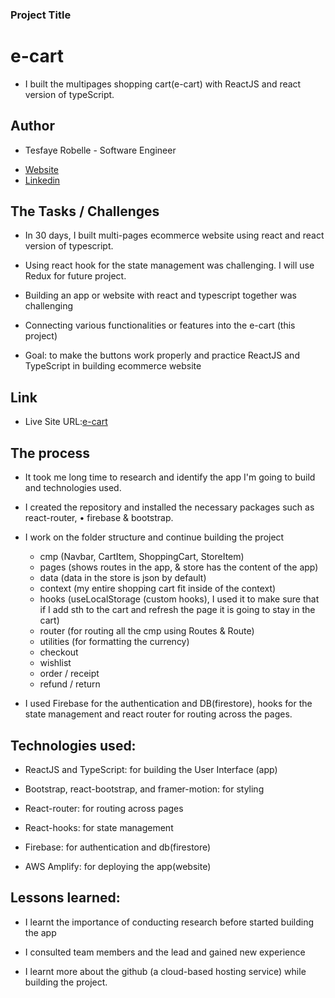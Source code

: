 ### Project Title

# e-cart

- I built the multipages shopping cart(e-cart) with ReactJS and react version of typeScript.

## Author

- Tesfaye Robelle - Software Engineer

* [Website](https://github.com/tdebella)
* [Linkedin](https://www.linkedin.com/in/tesfaye-robelle-4a2b7921a/)

## The Tasks / Challenges

- In 30 days, I built multi-pages ecommerce website using react and react version of typescript.

- Using react hook for the state management was challenging. I will use Redux for future project.

- Building an app or website with react and typescript together was challenging

- Connecting various functionalities or features into the e-cart (this project)

* Goal: to make the buttons work properly and practice ReactJS and TypeScript in building ecommerce website

## Link

- Live Site URL:[e-cart](https://master.d1p994hz5fex3u.amplifyapp.com)

## The process

- It took me long time to research and identify the app I'm going to build and technologies used.

- I created the repository and installed the necessary packages such as react-router, • firebase & bootstrap.

- I work on the folder structure and continue building the project

  - cmp (Navbar, CartItem, ShoppingCart, StoreItem)
  - pages (shows routes in the app, & store has the content of the app)
  - data (data in the store is json by default)
  - context (my entire shopping cart fit inside of the context)
  - hooks (useLocalStorage (custom hooks), I used it to make sure that if I add sth to the cart and refresh the page it is going to stay in the cart)
  - router (for routing all the cmp using Routes & Route)
  - utilities (for formatting the currency)
  - checkout
  - wishlist
  - order / receipt
  - refund / return

- I used Firebase for the authentication and DB(firestore), hooks for the state management and react router for routing across the pages.

## Technologies used:

- ReactJS and TypeScript: for building the User Interface (app)

- Bootstrap, react-bootstrap, and framer-motion: for styling

- React-router: for routing across pages

- React-hooks: for state management

- Firebase: for authentication and db(firestore)

- AWS Amplify: for deploying the app(website)

## Lessons learned:

- I learnt the importance of conducting research before started building the app

- I consulted team members and the lead and gained new experience

- I learnt more about the github (a cloud-based hosting service) while building the project.
